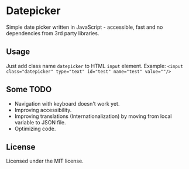 # Datepicker

Simple date picker written in JavaScript - accessible, fast and no dependencies from 3rd party libraries.

## Usage

Just add class name `datepicker` to HTML `input` element. Example: `<input class="datepicker" type="text" id="test" name="test" value=""/>`

## Some TODO

- Navigation with keyboard doesn't work yet.
- Improving accessibility.
- Improving translations (Internationalization) by moving from local variable to JSON file.
- Optimizing code.

## License

Licensed under the MIT license.